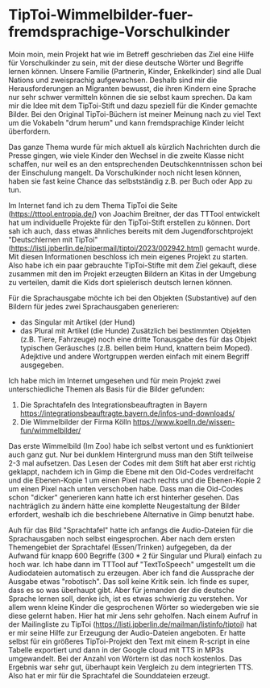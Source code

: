 # TipToi-Wimmelbilder-fuer-fremdsprachige-Vorschulkinder

Moin moin,
mein Projekt hat wie im Betreff geschrieben das Ziel eine Hilfe für Vorschulkinder zu sein, mit der diese deutsche Wörter und Begriffe lernen können. Unsere Familie (Partnerin, Kinder, Enkelkinder) sind alle Dual Nations und zweisprachig aufgewachsen. Deshalb sind mir die Herausforderungen an Migranten bewusst, die ihren Kindern eine Sprache nur sehr schwer vermitteln können die sie selbst kaum sprechen.
Da kam mir die Idee mit dem TipToi-Stift und dazu speziell für die Kinder gemachte Bilder. Bei den Original TipToi-Büchern ist meiner Meinung nach zu viel Text um die Vokabeln "drum herum" und kann fremdsprachige Kinder leicht überfordern.

Das ganze Thema wurde für mich aktuell als kürzlich Nachrichten durch die Presse gingen, wie viele Kinder den Wechsel in die zweite Klasse nicht schaffen, nur weil es an den entsprechenden Deutschkenntnissen schon bei der Einschulung mangelt. Da Vorschulkinder noch nicht lesen können, haben sie fast keine Chance das selbstständig z.B. per Buch oder App zu tun.

Im Internet fand ich zu dem Thema TipToi die Seite (https://tttool.entropia.de/) von Joachim Breitner, der das TTTool entwickelt hat um individuelle Projekte für den TipToi-Stift erstellen zu können. Dort sah ich auch, dass etwas ähnliches bereits mit dem Jugendforschtprojekt "Deutschlernen mit TipToi" (https://listi.jpberlin.de/pipermail/tiptoi/2023/002942.html) gemacht wurde. Mit diesen Informationen beschloss ich mein eigenes Projekt zu starten.
Also habe ich ein paar gebrauchte TipToi-Stifte mit dem Ziel gekauft, diese zusammen mit den im Projekt erzeugten Bildern an Kitas in der Umgebung zu verteilen, damit die Kids dort spielerisch deutsch lernen können.

Für die Sprachausgabe möchte ich bei den Objekten (Substantive) auf den Bildern für jedes zwei Sprachausgaben generieren:
- das Singular mit Artikel    (der Hund)
- das Plural mit Artikel      (die Hunde)
Zusätzlich bei bestimmten Objekten (z.B. Tiere, Fahrzeuge) noch eine dritte Tonausgabe des für das Objekt typischen Geräusches (z.B. bellen beim Hund, knattern beim Moped).
Adejktive und andere Wortgruppen werden einfach mit einem Begriff ausgegeben.

Ich habe mich im Internet umgesehen und für mein Projekt zwei unterschiedliche Themen als Basis für die Bilder gefunden:
1. Die Sprachtafeln des Integrationsbeauftragten in Bayern
https://integrationsbeauftragte.bayern.de/infos-und-downloads/
2. Die Wimmelbilder der Firma Kölln
https://www.koelln.de/wissen-fun/wimmelbilder/

Das erste Wimmelbild (Im Zoo) habe ich selbst vertont und es funktioniert auch ganz gut. Nur bei dunklem Hintergrund muss man den Stift teilweise 2-3 mal aufsetzen. Das Lesen der Codes mit dem Stift hat aber erst richtig geklappt, nachdem ich in Gimp die Ebene mit den Oid-Codes verdreifacht und die Ebenen-Kopie 1 um einen Pixel nach rechts und die Ebenen-Kopie 2 um einen Pixel nach unten verschoben habe. Dass man die Oid-Codes schon "dicker" generieren kann hatte ich erst hinterher gesehen. 
Das nachträglich zu ändern hätte eine komplette Neugestaltung der Bilder erfordert, weshalb ich die beschriebene Alternative in Gimp benutzt habe.

Auh für das Bild "Sprachtafel" hatte ich anfangs die Audio-Dateien für die Sprachausgaben noch selbst eingesprochen. Aber nach dem ersten Themengebiet der Sprachtafel (Essen/Trinken) aufgegeben, da der Aufwand für knapp 600 Begriffe (300 * 2  für Singular und Plural) einfach zu hoch war. Ich habe dann im TTTool auf "TextToSpeech" umgestellt um die Audiodateien automatisch zu erzeugen. Aber ich fand die Aussprache der Ausgabe etwas "robotisch". Das soll keine Kritik sein. Ich finde es super, dass es so was überhaupt gibt. Aber für jemanden der die deutsche Sprache lernen soll, denke ich, ist es etwas schwierig zu verstehen. Vor allem wenn kleine Kinder die gesprochenen Wörter so wiedergeben wie sie diese gelernt haben.
Hier hat mir Jens sehr geholfen. Nach einem Aufruf in der Mailingliste zu TipToi (https://listi.jpberlin.de/mailman/listinfo/tiptoi) hat er mir seine Hilfe zur Erzeugung der Audio-Dateien angeboten. Er hatte selbst für ein größeres TipToi-Projekt den Text mit einem R-script in eine Tabelle exportiert und dann in der Google cloud mit TTS 
in MP3s umgewandelt. Bei der Anzahl von Wörtern ist das noch kostenlos. Das Ergebnis war sehr gut, überhaupt kein Vergleich zu dem integrierten TTS. 
Also hat er mir für die Sprachtafel die Sounddateien erzeugt.
